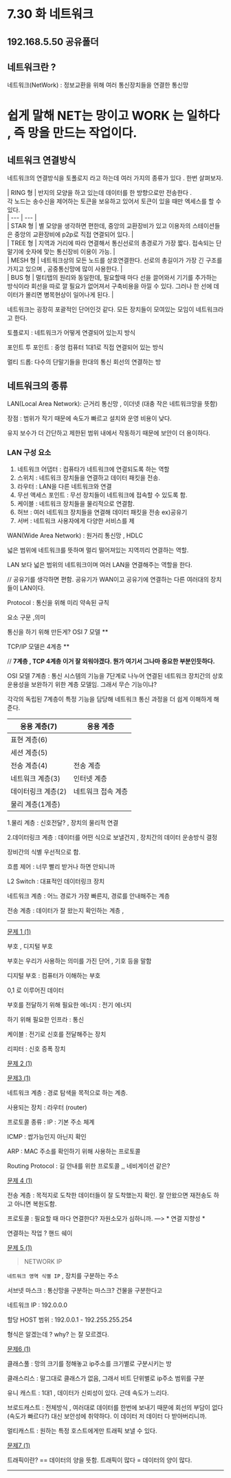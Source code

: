 # 7.30 화 네트워크

## 192.168.5.50 공유폴더

## 네트워크란 ?

네트워크(NetWork) : 정보교환을 위해 여러 통신장치들을 연결한 통신망

# 쉽게 말해 NET는 망이고 WORK 는 일하다 , 즉 망을 만드는 작업이다.

## 네트워크 연결방식

네트워크의 연결방식을 토폴로지 라고 하는데 여러 가지의 종류가 있다 . 한번 살펴보자.

| RING 형 | 반지의 모양을 하고 있는데 데이터를 한 방향으로만 전송한다 . <br>
 각 노드는 송수신을 제어하는 토큰을 보유하고 있어서 토큰이 있을 때만 엑세스를 할 수 있다. <br>
| --- | --- | <br>
| STAR 형 | 별 모양을 생각하면 편한데, 중앙의 교환장비가 있고 이용자의 스테이션들은 중앙의 교환장비에 p2p로 직접 연결되어 있다. | <br>
| TREE 형 | 지역과 거리에 따라 연결해서 통신선로의 총경로가 가장 짧다. 접속되는 단말기에 숫자에 맞는 통신장비 이용이 가능. | <br>
| MESH 형 | 네트워크상의 모든 노드를 상호연결한다. 선로의 총길이가 가장 긴 구조를 가지고 있으며 , 공중통신망에 많이 사용한다. | <br>
| BUS 형 | 멀티탭의 원리와 동일한데, 필요할때 마다 선을 끌어와서 기기를 추가하는 방식이라 회선을 따로 깔 필요가 없어져서 구축비용을 아낄 수 있다. 그러나 한 선에 데이터가 몰리면 병목현상이 일어나게 된다. |

    

네트워크는 굉장히 포괄적인 단어인것 같다. 모든 장치들이 모여있는 모임이 네트워크라고 한다.

토플로지 : 네트워크가 어떻게 연결되어 있는지 방식

포인트 투 포인트 : 중엉 컴퓨터 1대1로 직접 연결되어 있는 방식

멀티 드롭: 다수의 단말기들을 한대의 통신 회선의 연결하는 방

## 네트워크의 종류

LAN(Local Area Network): 근거리 통신망  , 이더넷 (대충 작은 네트워크망을 뜻함)

장점 : 범위가 작기 때문에 속도가 빠르고 설치와 운영 비용이 낮다.

유지 보수가 더 간단하고 제한된 범위 내에서 작동하기 때문에 보안이 더 용이하다.

### LAN 구성 요소

1. 네트워크 어댑터 : 컴퓨타가 네트워크에 연결되도록 하는 역할
2. 스위치 : 네트워크 장치들을 연결하고 데이터 패킷을 전송.
3. 라우터 : LAN을 다른 네트워크와 연결
4. 무선 액세스 포인트 : 무선 장치들이 네트워크에 접속할 수 있도록 함.
5. 케이블 : 네트워크 장치들을 물리적으로 연결함.
6. 허브 : 여러 네트워크 장치들을 연결해 데이터 패킷을 전송 ex)공유기 
7. 서버 : 네트워크 사용자에게 다양한 서비스를 제

WAN(Wide Area Network) : 원거리 통신망 , HDLC 

넓은 범위에 네트워크를 뜻하며 멀리 떨어져있는 지역끼리 연결하는 역할.

LAN 보다 넓은 범위의 네트워크이며 여러 LAN을 연결해주는 역할을 한다.

// 공유기를 생각하면 편함. 공유기가 WAN이고 공유기에 연결하는 다른 여러대의 장치들이 LAN이다.

Protocol : 통신을 위해 미리 약속된 규칙

요소 구문 ,의미

통신을 하기 위해 만든게? OSI 7 모델 ** 

TCP/IP 모델은 4계층   **

// **7계층 , TCP 4계층 이거 잘 외워야겠다. 뭔가 여기서 그나마 중요한 부분인듯하다.**

OSI 모델 7계층 : 통신 시스템의 기능을 7단계로 나누어 연결된 네트워크 장치간의 상호 운용성을 보완하기 위한 계층 모델임. 그래서 무슨 기능이냐?

각각의 독립된 7계층이 특정 기능을 담당해 네트워크 통신 과정을 더 쉽게 이해하게 해준다.

| 응용 계층(7) | 응용 계층 |
| --- | --- |
| 표현 계층(6) |  |
| 세션 계층(5) |  |
| 전송 계층(4) | 전송 계층 |
| 네트워크 계층(3) | 인터넷 계층 |
| 데이터링크 계층(2) | 네트워크 접속 계층 |
| 물리 계층(1계층) |  |

1.물리 계층 : 신호전달? , 장치의 물리적 연결

2.데이터링크 계층 : 데이터를 어떤 식으로 보낼건지 , 장치간의 데이터 운송방식 결정

장비간의 식별 우선적으로 함.

흐름 제어 : 너무 빨리 받거나 하면 안되니까 

L2 Switch : 대표적인 데이터링크 장치

네트워크 계층 : 어느 경로가 가장 빠른지,  경로를 안내해주는 계층

전송 계층 : 데이터가 잘 왔는지 확인하는 계층 , 

---

[문제 1 (1)](https://www.notion.so/1-1-1403e59242b043bbb2aaf611376f0863?pvs=21)

부호 , 디지털 부호 

부호는 우리가 사용하는 의미를 가진 단어 , 기호 등을 말함

디지털 부호 : 컴퓨터가 이해하는 부호

0,1 로 이루어진 데이터

부호를 전달하기 위해 필요한 에너지 : 전기 에너지

하기 위해 필요한 인프라 : 통신

케이블 : 전기로 신호를 전달해주는 장치

리피터 : 신호 증폭 장치

[문제 2 (1)](https://www.notion.so/2-1-849be8ac58bc424c8ae3b0847b8ab4a1?pvs=21)

[문제3 (1)](https://www.notion.so/3-1-2956bd8b01564be2b101debde333e2ce?pvs=21)

네트워크 계층  :  경로 탐색을 목적으로 하는 계층.

사용되는 장치 : 라우터  (router)

프로토콜 종류 : IP : 기본 주소 체계

ICMP : 쌉가능인지 아닌지 확인 

ARP : MAC 주소를 확인하기 위해 사용하는 프로토콜

Routing Protocol : 길 안내를 위한 프로토콜 ,, 네비게이션 같은?

[문제 4 (1)](https://www.notion.so/4-1-54afe26554d84256be06491452951659?pvs=21)

전송 계층 : 목적지로 도착한 데이터들이 잘 도착했는지 확인. 잘 안왔으면 재전송도 하고 아니면 복원도함.

프로토콜 : 필요할 때 마다 연결한다? 자원소모가 심하니까. —> * 연결 지향성 *

연결하는 작업 ? 핸드 쉐이

[문제 5 (1)](https://www.notion.so/5-1-1f26333b9b4140b08f007a936c0f506e?pvs=21)

> NETWORK IP
> 

`네트워크 영역 식별 IP` , 장치를 구분하는 주소

서브넷 마스크 : 통신망을 구분하는 마스크? 건물을 구분한다고

네트워크 IP : 192.0.0.0

할당 HOST 범위 : 192.0.0.1 - 192.255.255.254

형식은 알겠는데 ? why? 는 잘 모르겠다.

[문제6 (1)](https://www.notion.so/6-1-77a4f67464a94d60a4521613b626c739?pvs=21)

클래스풀 : 망의 크기를 정해놓고 ip주소를 크기별로 구분시키는 방

클래스리스 : 말그대로 클래스가 없음, 그래서 비트 단위별로 ip주소 범위를 구분

유니 캐스트 : 1대1 , 데이터가 신뢰성이 있다. 근데 속도가 느리다.

브로드캐스트 : 전체방식 , 여러대로 데이터를 한번에 보내기 때문에 회선의 부담이 없다(속도가 빠르다?) 대신 보안성에 취약하다. 이 데이터 저 데이터 다 받아버리니까. 

멀티캐스트 : 원하는 특정 호스트에게만 트래픽 보낼 수 있다.

[문제7 (1)](https://www.notion.so/7-1-2b16cfb01db94b65b57ce076dbd86c1e?pvs=21)

트래픽이란? == 데이터의 양을 뜻함. 트래픽이 많다 = 데이터의 양이 많다.

---
